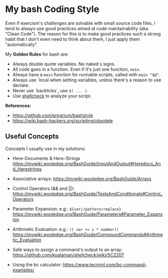 # My bash Coding Style

Even if exercism's challenges are solvable with small source code files, I
tend to always use good practices aimed at code maintainability (aka "Clean Code").
The reason for this is to make good practices such a strong habit that I don't
even need to think about them, I just apply them "automatically".

My **Golden Rules** for bash are:

- Always double quote variables. No naked `$` signs.
- All code goes in a function. Even if it's just one function, `main`.
- Always have a `main` function for runnable scripts, called with `main "$@"`.
- Always use `local when setting variables, unless there's a reason to use declare.
- Never use \`backticks\`, use `$( ... )`.
- Use [shellcheck](https://github.com/koalaman/shellcheck) to analyze your script.

**References:**

- <https://github.com/progrium/bashstyle>
- <https://wiki.bash-hackers.org/scripting/obsolete>


## Useful Concepts

Concepts I usually use in my solutions:

- Here-Documents & Here-Strings
  https://mywiki.wooledge.org/BashGuide/InputAndOutput#Heredocs_And_Herestrings

- Associative arrays:
  https://mywiki.wooledge.org/BashGuide/Arrays

- Control Operators (&& and ||):
  https://mywiki.wooledge.org/BashGuide/TestsAndConditionals#Control_Operators

- Parameter Expansion: e.g.: `${var//pattern/replace}`
  https://mywiki.wooledge.org/BashGuide/Parameters#Parameter_Expansion

- Arithmetic Evaluation: e.g.: `(( var += i * number))`
  https://mywiki.wooledge.org/BashGuide/CompoundCommands#Arithmetic_Evaluation

- Safe ways to assign a command's output to an array:
  https://github.com/koalaman/shellcheck/wiki/SC2207

- Using the bc calculator:
  https://www.tecmint.com/bc-command-examples/
